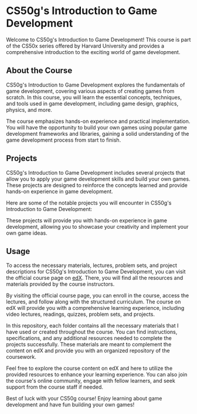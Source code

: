 # CS50g's Introduction to Game Development

Welcome to CS50g's Introduction to Game Development! This course is part of the CS50x series offered by Harvard University and provides a comprehensive introduction to the exciting world of game development.

## About the Course

CS50g's Introduction to Game Development explores the fundamentals of game development, covering various aspects of creating games from scratch. In this course, you will learn the essential concepts, techniques, and tools used in game development, including game design, graphics, physics, and more.

The course emphasizes hands-on experience and practical implementation. You will have the opportunity to build your own games using popular game development frameworks and libraries, gaining a solid understanding of the game development process from start to finish.

## Projects

CS50g's Introduction to Game Development includes several projects that allow you to apply your game development skills and build your own games. These projects are designed to reinforce the concepts learned and provide hands-on experience in game development.

Here are some of the notable projects you will encounter in CS50g's Introduction to Game Development:



These projects will provide you with hands-on experience in game development, allowing you to showcase your creativity and implement your own game ideas.

## Usage

To access the necessary materials, lectures, problem sets, and project descriptions for CS50g's Introduction to Game Development, you can visit the official course page on [edX](https://www.edx.org). There, you will find all the resources and materials provided by the course instructors.

By visiting the official course page, you can enroll in the course, access the lectures, and follow along with the structured curriculum. The course on edX will provide you with a comprehensive learning experience, including video lectures, readings, quizzes, problem sets, and projects.

In this repository, each folder contains all the necessary materials that I have used or created throughout the course. You can find instructions, specifications, and any additional resources needed to complete the projects successfully. These materials are meant to complement the content on edX and provide you with an organized repository of the coursework.

Feel free to explore the course content on edX and here to utilize the provided resources to enhance your learning experience. You can also join the course's online community, engage with fellow learners, and seek support from the course staff if needed.

Best of luck with your CS50g course! Enjoy learning about game development and have fun building your own games!